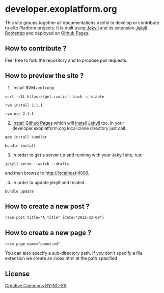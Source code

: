 # developer.exoplatform.org

This site groups together all documentations useful to develop or contribute to eXo Platform projects.
It is built using [Jekyll](https://github.com/mojombo/jekyll) and its extension [Jekyll Bootstrap](http://jekyllbootstrap.com/)
 and deployed on [Github Pages](https://pages.github.com).

## How to contribute ?

Feel free to fork the repository and to propose pull requests.

## How to preview the site ?

1.    Install RVM and ruby

    curl -sSL https://get.rvm.io | bash -s stable

    rvm install 2.1.1

    rvm use 2.1.1

2.   [Install Github Pages](https://help.github.com/articles/using-jekyll-with-pages) which will [Install Jekyll](https://github.com/mojombo/jekyll/wiki/install) too. In your developer.exoplatform.org local clone directory just call :

    gem install bundler

    bundle install 

3.   In order to get a server up and running with your Jekyll site, run:

    jekyll serve --watch --drafts

and then browse to <http://localhost:4000>.

4.   In order to update jekyll and related :

    bundle update

## How to create a new post ?

    rake post title="A Title" [date="2012-02-09"]

## How to create a new page ?

    rake page name="about.md"

You can also specify a sub-directory path.
If you don't specify a file extension we create an index.html at the path specified

## License

[Creative Commons BY-NC-SA](http://creativecommons.org/licenses/by-nc-sa/3.0/)

